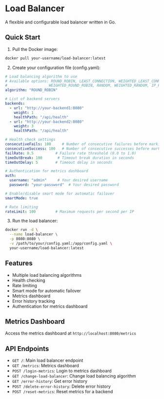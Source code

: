 # Load Balancer

A flexible and configurable load balancer written in Go.

## Quick Start

1. Pull the Docker image:
```bash
docker pull your-username/load-balancer:latest
```

2. Create your configuration file (config.yaml):
```yaml
# Load balancing algorithm to use
# Available options: ROUND_ROBIN, LEAST_CONNECTION, WEIGHTED_LEAST_CONNECTION,
#                   WEIGHTED_ROUND_ROBIN, RANDOM, WEIGHTED_RANDOM, IP_HASH
algorithm: "ROUND_ROBIN"

# List of backend servers
backends:
  - url: "http://your-backend1:8080"
    weight: 1
    healthPath: "/api/health"
  - url: "http://your-backend2:8080"
    weight: 3
    healthPath: "/api/health"

# Health check settings
consecutiveFails: 100     # Number of consecutive failures before marking backend as unhealthy
consecutiveSuccess: 100   # Number of consecutive successes before marking backend as healthy
failRate: 0.5          # Failure rate threshold (0.0 to 1.0)
timeOutBreak: 100       # Timeout break duration in seconds
timeOutDelay: 5        # Timeout delay in seconds

# Authentication for metrics dashboard
auth:
  username: "admin"     # Your desired username
  password: "your-password"  # Your desired password

# Enable/disable smart mode for automatic failover
smartMode: true

# Rate limiting
rateLimit: 100         # Maximum requests per second per IP
```

3. Run the load balancer:
```bash
docker run -d \
  --name load-balancer \
  -p 8080:8080 \
  -v /path/to/your/config.yaml:/app/config.yaml \
  your-username/load-balancer:latest
```

## Features

- Multiple load balancing algorithms
- Health checking
- Rate limiting
- Smart mode for automatic failover
- Metrics dashboard
- Error history tracking
- Authentication for metrics dashboard

## Metrics Dashboard

Access the metrics dashboard at `http://localhost:8080/metrics`

## API Endpoints

- `GET /`: Main load balancer endpoint
- `GET /metrics`: Metrics dashboard
- `POST /login-metrics`: Login to metrics dashboard
- `GET /change-load-balancer`: Change load balancing algorithm
- `GET /error-history`: Get error history
- `POST /delete-error-history`: Delete error history
- `POST /reset-metrics`: Reset metrics for a backend 